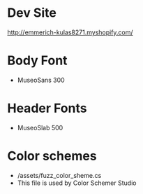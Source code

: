 # Dev Site
http://emmerich-kulas8271.myshopify.com/

# Body Font
* MuseoSans 300

# Header Fonts
* MuseoSlab 500


# Color schemes
* /assets/fuzz_color_sheme.cs
* This file is used by Color Schemer Studio